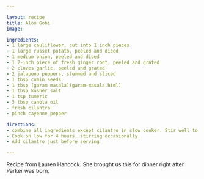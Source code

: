 ```yaml
---

layout: recipe
title: Aloo Gobi
image:

ingredients:
- 1 large cauliflower, cut into 1 inch pieces
- 1 large russet potato, peeled and diced
- 1 medium onion, peeled and diced
- 1 2-inch piece of fresh ginger root, peeled and grated 
- 2 cloves garlic, peeled and grated 
- 2 jalapeno peppers, stemmed and sliced
- 1 tbsp cumin seeds
- 1 tbsp [garam masala](garam-masala.html)
- 1 tbsp kosher salt
- 1 tsp tumeric
- 3 tbsp canola oil
- fresh cilantro
- pinch cayenne pepper

directions:
- combine all ingredients except cilantro in slow cooker. Stir well to coat everything in the spices.
- Cook on low for 4 hours, stirring occasionally.
- Add cilantro just before serving

---
```

Recipe from Lauren Hancock. She brought us this for dinner right after Parker was born.